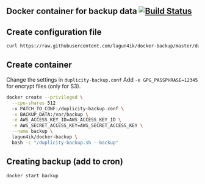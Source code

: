 Docker container for backup data [![Build Status](https://travis-ci.org/lagun4ik/docker-backup.svg?branch=master)](https://travis-ci.org/lagun4ik/docker-backup)
-------------

## Create configuration file

```bash
curl https://raw.githubusercontent.com/lagun4ik/docker-backup/master/duplicity-backup/duplicity-backup.conf.example -o duplicity-backup.conf
```

## Create container

Change the settings in `duplicity-backup.conf`
Add `-e GPG_PASSPHRASE=12345` for encrypt files (only for S3).

```bash
docker create --privileged \
  --cpu-shares 512
  -v PATCH_TO_CONF:/duplicity-backup.conf \
  -v BACKUP_DATA:/var/backup \
  -e AWS_ACCESS_KEY_ID=AWS_ACCESS_KEY_ID \
  -e AWS_SECRET_ACCESS_KEY=AWS_SECRET_ACCESS_KEY \
  --name backup \
  lagun4ik/docker-backup \
  bash -c "/duplicity-backup.sh --backup"
```


## Creating backup (add to cron)
```bash
docker start backup
```

